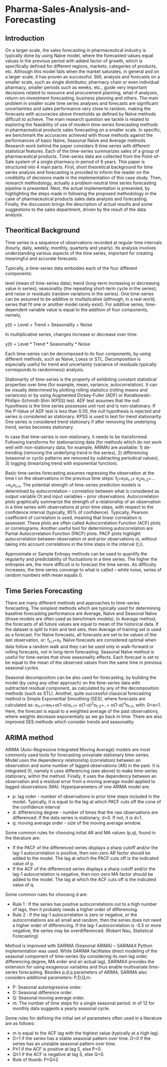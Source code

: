 # Pharma-Sales-Analysis-and-Forecasting

## Introduction

<p>On a larger scale, the sales forecasting in pharmaceutical industry is typically done by using Naïve model, where the forecasted values equal values in the previous period with added factor of growth, which is specifically defined for different regions, markets, categories of products, etc. Although this model fails when the market saturates, in general and on a larger scale, it has proven as successful. Still, analysis and forecasts on a smaller scale, such as single distributor, pharmacy chain or even individual pharmacy, smaller periods such as weeks, etc., guide very important decisions related to resource and procurement planning, what-if analyses, return-on-investment forecasting, business planning and others. The main problem in smaller scale time series analyses and forecasts are significant uncertainties and sales performance very close to random, making the forecasts with accuracies above thresholds as defined by Naïve methods difficult to achieve.
The main research question we tackle is related to exploring the feasibility of use of modern time-series forecasting methods in pharmaceutical products sales forecasting on a smaller scale. In specific, we benchmark the accuracies achieved with those methods against the performances of basic Naïve, Seasonal Naïve and Average methods.
Research work behind the paper considers 8 time series with different statistical features. Each of the time-series summarizes sales of a group of pharmaceutical products. Time-series data are collected from the Point-of-Sale system of a single pharmacy in period of 6 years.
This paper is structured into 4 main parts. First, short theoretical background for time series analysis and forecasting is provided to inform the reader on the credibility of decisions made in the implementation of this case study. Then, research methodology, actually a problem-neutral time series forecasting pipeline is presented. Next, the actual implementation is presented, by highlighting the steps made in following the proposed methodology in the case of pharmaceutical products sales data analysis and forecasting. Finally, the discussion brings the description of actual results and some suggestions to the sales department, driven by the result of the data analysis.<p>


## Theoritical Background
	
Time series is a sequence of observations recorded at regular time intervals (hourly, daily, weekly, monthly, quarterly and yearly). Its analysis involves understanding various aspects of the time series, important for creating meaningful and accurate forecasts.

Typically, a time-series data embodies each of the four different components:

level (mean of time-series data);
trend (long-term increasing or decreasing value in series);
seasonality (the repeating short-term cycle in the series); and
noise or residuals (random variations in the series).
One time-series can be assumed to be additive or multiplicative (although, in a real world, series that fit one or another model rarely exist). For additive series, time-dependent variable value is equal to the addition of four components, namely,

y(t) = Level + Trend + Seasonality + Noise

In multiplicative series, changes increase or decrease over time:

y(t) = Level * Trend * Seasonality * Noise

Each time-series can be decomposed to its four components, by using different methods, such as Naïve, Loess or STL. Decomposition is especially useful for trend and uncertainty (variance of residuals typically corresponds to randomness) analysis.

Stationarity of time-series is the property of exhibiting constant statistical properties over time (for example, mean, variance, autocorrelation). It can be visually determined by plotting rolling statistics (rolling means and variances) or by using Augmented Dickey-Fuller (ADF) or Kwiatkowski-Phillips-Schmidt-Shin (KPSS) test. ADF test assumes that the null hypothesis is the time series possesses unit root and is non-stationary. If the P-Value of ADF test is less than 0.05, the null hypothesis is rejected and series is considered as stationary. KPSS is used to test for trend stationarity. One series is considered trend stationary if after removing the underlying trend, series becomes stationary.

In case that time-series is non-stationary, it needs to be transformed. Following transforms for stationarizing data (for methods which do not work well with non-stationary data, for example, ARIMA) are available: 1) de-trending (removing the underlying trend in the series), 2) differencing (seasonal or cyclic patterns are removed by subtracting periodical values), 3) logging (linearizing trend with exponential function).

Basic time-series forecasting assumes regressing the observation at the time t on the observations in the previous time steps: f<sub>t</sub>=e<sub>1</sub>o<sub>t-1</sub>+ e<sub>2</sub>o<sub>t-2</sub>+…+e<sub>n</sub>o<sub>t-n</sub>. The potential strength of time-series prediction models is determined by autocorrelation – correlation between what is considered as output variable Ot and input variables – prior observations. Autocorrelation plots graphically summarize the strength of a relationship of an observation in a time series with observations at prior time steps, with respect to the confidence interval (typically, 95% of confidence). Typically, Pearson coefficient of correlation is used, meaning that linear correlation is assessed. These plots are often called Autocorrelation Function (ACF) plots or correlograms. Another useful tool for determining autocorrelation are Partial Autocorrelation Function (PACF) plots. PACF plots highlight autocorrelation between observation ot and prior observations oi, without taking into account correlations in the time steps in the interval (t,i).

Approximate or Sample Entropy methods can be used to quantify the regularity and predictability of fluctuations in a time series. The higher the entropies are, the more difficult is to forecast the time series. As difficulty increases, the time series converge to what is called – white noise, series of random numbers with mean equals 0.


## Time Series Forecasting
	
There are many different methods and approaches to time-series forecasting. The simplest methods which are typically used for determining baseline forecasting performance are Average, Naïve and Seasonal Naïve (those models are often used as benchmark models). In Average method, the forecasts of all future values are equal to mean of the historical data. If the dataset is split to train and test sets, then Average of training set is used as a forecast. For Naïve forecasts, all forecasts are set to be values of the last observation, or: f<sub>t+1</sub>=o<sub>t</sub>. Naïve forecasts are considered optimal when data follow a random walk and they can be used only in walk-forward or rolling forecasts, not in long-term forecasting. Seasonal Naïve method is useful for time-series that show seasonality effects. Each forecast is set to be equal to the mean of the observed values from the same time in previous seasonal cycles.




Seasonal decomposition can be also used for forecasting, by building the model (by using any other approach) on the time-series data with subtracted residual component, as calculated by any of the decomposition methods (such as STL). Another, quite successful classical forecasting method is Simple Exponential Smoothing (SES), where forecasts are calculated as: o<sub>t+1</sub>=αo<sub>t</sub>+α(1-α)o<sub>t-1</sub>+ α(1-α)<sup>2</sup>o<sub>t-2</sub>+..+ α(1-α)<sup>n</sup>o<sub>t-n</sub>, with: 0<α<1. Here, the forecast is equal to a weighted average of the past observations, where weights decrease exponentially as we go back in time. There are also improved SES methods which consider trends and seasonality.	

	
	
## ARIMA method
        
ARIMA (Auto-Regressive Integrated Moving Average) models are most commonly used tools for forecasting univariate stationary time-series. Model uses the dependency relationship (correlation) between an observation and some number of lagged observations (AR) in the past. It is integrated (I), namely it uses differencing (see above) to make time-series stationary, within the method. Finally, it uses the dependency between an observation and a residual error from a moving average model applied to lagged observations (MA). Hyperparameters of one ARIMA model are:
- p: lag order - number of observations in prior time steps included in the model. Typically, it is equal to the lag at which PACF cuts off the cone of the confidence interval
- d: differencing degree - number of times that the raw observations are differenced. If the data series is stationary, d=0. If not, it is d>1.
- q: moving average order - size of the moving average window.

Some common rules for choosing initial AR and MA values (p,q), found in the literature are:

- If the PACF of the differenced series displays a sharp cutoff and/or the lag-1 autocorrelation is positive, then non-zero AR factor should be added to the model. The lag at which the PACF cuts off is the indicated value of p.
- If the ACF of the differenced series displays a sharp cutoff and/or the lag-1 autocorrelation is negative, then non-zero MA factor should be added to the model. The lag at which the ACF cuts off is the indicated value of q.

Some common rules for choosing d are:

- Rule 1 : If the series has positive autocorrelations out to a high number of lags, then it probably needs a higher order of differencing.
- Rule 2 : If the lag-1 autocorrelation is zero or negative, or the autocorrelations are all small and random, then the series does not need a higher order of differencing. If the lag-1 autocorrelation is -0.5 or more negative, the series may be overdifferenced. (Robert Nau, Statistical Forecasting)

Method is improved with SARIMA (Seasonal ARIMA) – SARIMAX Python implementation was used. While SARIMA facilitates direct modeling of the seasonal component of time-series (by considering its own lag order, differencing degree, MA order and an actual lag), SARIMAX provides the extension for using exogenous variables and thus enable multivariate time-series forecasting.
Besides p,d,q parameters of ARIMA, SARIMA also considers additional parameters: P,D,Q,m:

- P: Seasonal autoregressive order.
- D: Seasonal difference order.
- Q: Seasonal moving average order.
- m: The number of time steps for a single seasonal period. m of 12 for monthly data suggests a yearly seasonal cycle.

Some rules for defining the initial set of parameters often used in a literature are as follows:
- m is equal to the ACF lag with the highest value (typically at a high lag).
- D=1 if the series has a stable seasonal pattern over time. D=0 if the series has an unstable seasonal pattern over time.
- P≥1 if the ACF is positive at lag S, else P=0.
- Q≥1 if the ACF is negative at lag S, else Q=0.
- Rule of thumb: P+Q≤2        
        
	
	
